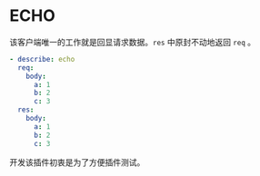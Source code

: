 # ECHO 

该客户端唯一的工作就是回显请求数据。`res` 中原封不动地返回 `req` 。

```yaml
- describe: echo
  req:
    body:
      a: 1
      b: 2
      c: 3
  res:
    body:
      a: 1
      b: 2
      c: 3
```

开发该插件初衷是为了方便插件测试。